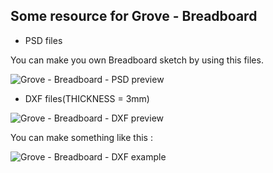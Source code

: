 ## Some resource for Grove - Breadboard

- PSD files

You can make you own Breadboard sketch by using this files.

![Grove - Breadboard - PSD preview](https://github.com/nicho810/somethingAboutGrove/raw/master/Grove%20-%20Breadboard/Grove%20-%20Breadboard%20-%20PSD%20preview.jpg)

- DXF files(THICKNESS = 3mm)

![Grove - Breadboard - DXF preview](https://github.com/nicho810/somethingAboutGrove/raw/master/Grove%20-%20Breadboard/Grove%20-%20Breadboard%20-%20DXF%20preview.jpg)

You can make something like this :

![Grove - Breadboard - DXF example](https://github.com/nicho810/somethingAboutGrove/raw/master/Grove%20-%20Breadboard/Grove%20-%20Breadboard%20-%20PSD%20example.jpg)

